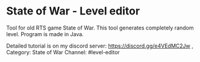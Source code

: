 # State of War - Level editor

Tool for old RTS game State of War. This tool generates completely random level. Program is made in Java.

Detailed tutorial is on my discord server: https://discord.gg/e4VEdMC2Jw , Category: State of War Channel: #level-editor
